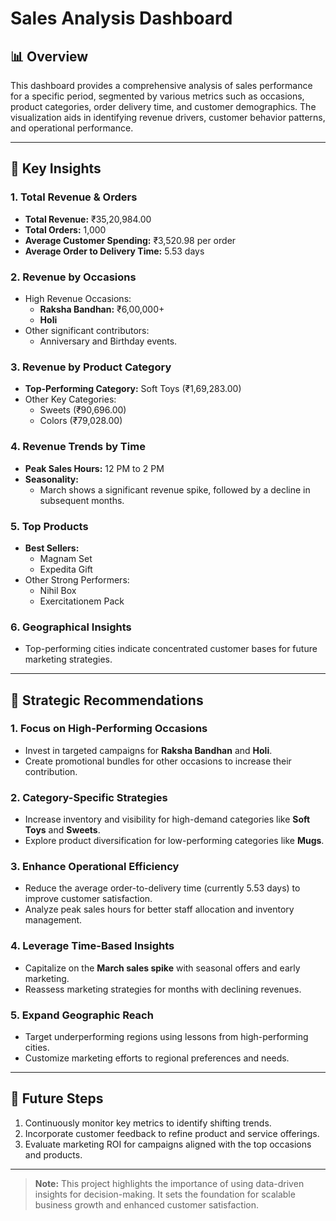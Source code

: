 # Sales Analysis Dashboard

## 📊 Overview
This dashboard provides a comprehensive analysis of sales performance for a specific period, segmented by various metrics such as occasions, product categories, order delivery time, and customer demographics. The visualization aids in identifying revenue drivers, customer behavior patterns, and operational performance.

---

## 🔑 Key Insights

### 1. **Total Revenue & Orders**
- **Total Revenue:** ₹35,20,984.00
- **Total Orders:** 1,000
- **Average Customer Spending:** ₹3,520.98 per order
- **Average Order to Delivery Time:** 5.53 days

### 2. **Revenue by Occasions**
- High Revenue Occasions:
  - **Raksha Bandhan:** ₹6,00,000+
  - **Holi**
- Other significant contributors:
  - Anniversary and Birthday events.

### 3. **Revenue by Product Category**
- **Top-Performing Category:** Soft Toys (₹1,69,283.00)
- Other Key Categories:
  - Sweets (₹90,696.00)
  - Colors (₹79,028.00)

### 4. **Revenue Trends by Time**
- **Peak Sales Hours:** 12 PM to 2 PM
- **Seasonality:**
  - March shows a significant revenue spike, followed by a decline in subsequent months.

### 5. **Top Products**
- **Best Sellers:**
  - Magnam Set
  - Expedita Gift
- Other Strong Performers:
  - Nihil Box
  - Exercitationem Pack

### 6. **Geographical Insights**
- Top-performing cities indicate concentrated customer bases for future marketing strategies.

---

## 📌 Strategic Recommendations

### 1. **Focus on High-Performing Occasions**
- Invest in targeted campaigns for **Raksha Bandhan** and **Holi**.
- Create promotional bundles for other occasions to increase their contribution.

### 2. **Category-Specific Strategies**
- Increase inventory and visibility for high-demand categories like **Soft Toys** and **Sweets**.
- Explore product diversification for low-performing categories like **Mugs**.

### 3. **Enhance Operational Efficiency**
- Reduce the average order-to-delivery time (currently 5.53 days) to improve customer satisfaction.
- Analyze peak sales hours for better staff allocation and inventory management.

### 4. **Leverage Time-Based Insights**
- Capitalize on the **March sales spike** with seasonal offers and early marketing.
- Reassess marketing strategies for months with declining revenues.

### 5. **Expand Geographic Reach**
- Target underperforming regions using lessons from high-performing cities.
- Customize marketing efforts to regional preferences and needs.

---

## 🔮 Future Steps
1. Continuously monitor key metrics to identify shifting trends.
2. Incorporate customer feedback to refine product and service offerings.
3. Evaluate marketing ROI for campaigns aligned with the top occasions and products.

---

> **Note:** This project highlights the importance of using data-driven insights for decision-making. It sets the foundation for scalable business growth and enhanced customer satisfaction.
